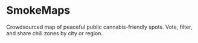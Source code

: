 # SmokeMaps
Crowdsourced map of peaceful public cannabis-friendly spots. Vote, filter, and share chill zones by city or region.
